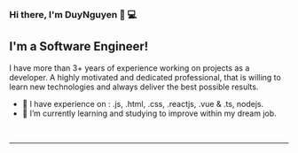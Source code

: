 ### Hi there, I'm DuyNguyen 👋 💻

## I'm a Software Engineer!

I have more than 3+ years of experience working on projects as a developer. A highly motivated and dedicated professional, that is willing to learn new technologies and always deliver the best possible results.

- 🌱 I have experience on : .js, .html, .css, .reactjs, .vue & .ts, nodejs.
- 🌱 I’m currently learning and studying to improve within my dream job.

<br />

---
